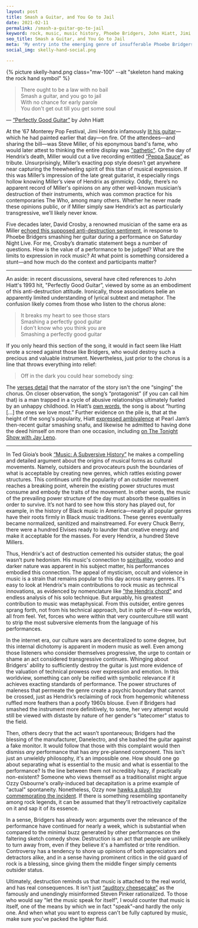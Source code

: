 ```yaml
---
layout: post
title: Smash a Guitar, and You Go to Jail
date: 2021-02-11
permalink: /smash-a-guitar-go-to-jail
keyword: rock, music, music history, Phoebe Bridgers, John Hiatt, Jimi Hendrix, Ted Gioia, Steve Miller, rock history, David Crosby, CSNY, guitar smashing, instrument destruction, creation, art, expression
seo_title: Smash a Guitar, and You Go to Jail
meta: 'My entry into the emerging genre of insufferable Phoebe Bridgers thinkpieces.'
social_img: skelly-hand-social.png

---
```


{% picture skelly-hand.png class="mw-100" --alt "skeleton hand making the rock hand symbol" %}

> There ought to be a law with no bail  
Smash a guitar, and you go to jail  
With no chance for early parole  
You don't get out till you get some soul 

— <a href="https://www.youtube.com/watch?v=Jpcz9VZNTZ4">“Perfectly Good Guitar”</a> by John Hiatt

At the ’67 Monterey Pop Festival, Jimi Hendrix infamously <a href="https://www.cnn.com/style/article/jimi-hendrix-ed-caraeff-burning-desire/index.html">lit his guitar</a>—which he had painted earlier that day—on fire. Of the attendees—and sharing the bill—was Steve Miller, of his eponymous band's fame, who would later attest to thinking the entire display was <a href="https://societyofrock.com/steve-miller-to-jimi-hendrixs-burning-guitar-stunt-that-was-pathetic/">"pathetic"</a>. On the day of Hendrix’s death, Miller would cut a live recording entitled <a href="https://www.rollingstone.com/music/music-news/steve-miller-jimi-hendrix-tribute-1062331/">“Peppa Sauce”</a> as tribute. Unsurprisingly, Miller’s exacting pop style doesn’t get anywhere near capturing the freewheeling spirit of this titan of musical expression. If this was Miller’s impression of the late great guitarist, it especially rings hollow knowing Miller’s view of Hendrix as gimmicky. Oddly, there’s no apparent record of Miller's opinions on any other well-known musician’s destruction of their instruments, which was common practice for his contemporaries The Who, among many others. Whether he never made these opinions public, or if Miller simply saw Hendrix’s act as particularly transgressive, we’ll likely never know.  

Five decades later, David Crosby, a renowned musician of the same era as Miller <a href="https://www.stereogum.com/2115671/david-crosby-phoebe-bridgers/news/">echoed this supposed anti-destruction sentiment</a>, in response to Phoebe Bridgers smashing her guitar during a performance on Saturday Night Live. For me, Crosby’s dramatic statement begs a number of questions. How is the value of a performance to be judged? What are the limits to expression in rock music? At what point is something considered a stunt—and how much do the context and participants matter? 
<hr/>

An aside: in recent discussions, several have cited references to John Hiatt's 1993 hit, "Perfectly Good Guitar”, viewed by some as an embodiment of this anti-destruction attitude. Ironically, those associations belie an apparently limited understanding of lyrical subtext and metaphor. The confusion likely comes from those who listen to the chorus alone: 

> It breaks my heart to see those stars  
Smashing a perfectly good guitar  
I don't know who you think you are  
Smashing a perfectly good guitar   

If you only heard this section of the song, it would in fact seem like Hiatt wrote a screed against those like Bridgers, who would destroy such a precious and valuable instrument. Nevertheless, just prior to the chorus is a line that throws everything into relief:  

> Off in the dark you could hear somebody sing:

The <a href="https://genius.com/John-hiatt-perfectly-good-guitar-lyrics">verses detail</a> that the narrator of the story isn't the one “singing” the chorus. On closer observation, the song’s “protagonist” (if you can call him that) is a man trapped in a cycle of abusive relationships ultimately fueled by an unhappy childhood. In Hiatt’s <a href="https://www.youtube.com/watch?v=ONe27UL_EaE">own words</a>, the song is about “hurting [...] the ones we love most.” Further evidence on the pile is, that at the height of the song's popularity, Hiatt <a href="https://www.nytimes.com/1993/10/31/style/the-ax-murders.html">expressed ambivalence</a> at Pearl Jam’s then-recent guitar smashing snafu, and likewise he admitted to having done the deed himself on more than one occasion, including <a href="https://www.chicagotribune.com/news/ct-xpm-1993-12-31-9312310169-story.html">on The Tonight Show with Jay Leno</a>.
<hr/>

In Ted Gioia’s book <a href="http://tedgioia.com/music.html">“Music: A Subversive History”</a> he makes a compelling and detailed argument about the origins of musical forms as cultural movements. Namely, outsiders and provocateurs push the boundaries of what is acceptable by creating new genres, which rattles existing power structures. This continues until the popularity of an outsider movement reaches a breaking point, wherein the existing power structures must consume and embody the traits of the movement. In other words, the music of the prevailing power structure of the day must absorb these qualities in order to survive. It’s not hard to see how this story has played out, for example, in the history of Black music in America—nearly all popular genres have their roots firmly in Black music traditions. These genres eventually became normalized, sanitized and mainstreamed. For every Chuck Berry, there were a hundred Elvises ready to launder that creative energy and make it acceptable for the masses. For every Hendrix, a hundred Steve Millers.  

Thus, Hendrix's act of destruction cemented his outsider status; the goal wasn’t pure hedonism. His music's connection to <a href="https://musicofourheart.blog/2014/03/29/the-electric-church-high-priests-jimi-hendrix-buddy-miles-and-carlos-santana/">spirituality</a>, voodoo and darker nature was apparent in his subject matter, his performances embodied this connection. The appeal of mysticism, occult and violence in music is a strain that remains popular to this day across many genres. It's easy to look at Hendrix's main contributions to rock music as technical innovations, as evidenced by nomenclature like <a href="https://www.fender.com/articles/tech-talk/purple-reign-the-hendrix-chord">"the Hendrix chord"</a> and endless analysis of his solo technique. But arguably, his greatest contribution to music was metaphysical. From this outsider, entire genres sprang forth, not from his technical approach, but in spite of it—new worlds, all from feel. Yet, forces who were within that very counterculture still want to strip the most subversive elements from the language of his performances.  

In the internet era, our culture wars are decentralized to some degree, but this internal dichotomy is apparent in modern music as well. Even among those listeners who consider themselves progressive, the urge to contain or shame an act considered transgressive continues. Whinging about Bridgers' ability to sufficiently destroy the guitar is just more evidence of the valuation of technical prowess over expression and emotion. In this worldview, something can only be reified with symbolic relevance if it achieves exacting standards of performance. The power structures of maleness that permeate the genre create a psychic boundary that cannot be crossed, just as Hendrix’s reclaiming of rock from hegemonic whiteness ruffled more feathers than a poofy 1960s blouse. Even if Bridgers had smashed the instrument more definitively, to some, her very attempt would still be viewed with distaste by nature of her gender's "latecomer" status to the field.

Then, others decry that the act wasn’t spontaneous; Bridgers had the blessing of the manufacturer, Danelectro, and she bashed the guitar against a fake monitor. It would follow that those with this complaint would then dismiss *any* performance that has *any* pre-planned component. This isn't just an unwieldy philosophy, it's an impossible one. How should one go about separating what is essential to the music and what is essential to the performance? Is the line between them not incredibly hazy, if practically non-existent? Someone who views themself as a traditionalist might argue Ozzy Osbourne's orally-induced bat decapitation is a prime example of "actual" spontaneity. Nonetheless, Ozzy now <a href="https://store.ozzy.com/products/plush-bat">hawks a plush toy commemorating the incident</a>. If there is something resembling spontaneity among rock legends, it can be assumed that they'll retroactively capitalize on it and sap it of its essence.  

In a sense, Bridgers has already won: arguments over the relevance of the performance have continued for nearly a week, which is substantial when compared to the minimal buzz generated by other performances on the faltering sketch comedy show. Destruction is an act that people are unlikely to turn away from, even if they believe it's a hamfisted or trite rendition. Controversy has a tendency to shore up opinions of both appreciators and detractors alike, and in a sense having prominent critics in the old guard of rock is a blessing, since giving them the middle finger simply cements outsider status.  

Ultimately, destruction reminds us that music is attached to the real world, and has real consequences. It isn't just <a href="https://yucommentator.org/2015/12/more-than-auditory-cheesecake/">“auditory cheesecake”</a> as the famously and unendingly misinformed Steven Pinker rationalized. To those who would say "let the music speak for itself", I would counter that music is itself, one of the means by which we in fact "speak"–and hardly the only one. And when what you want to express can't be fully captured by music, make sure you’ve packed the lighter fluid.